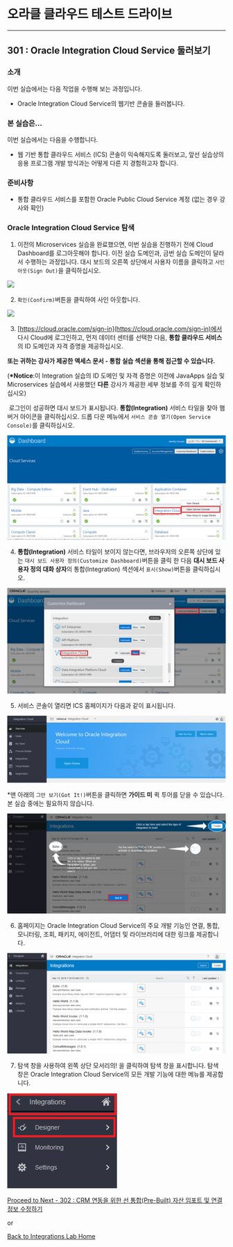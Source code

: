 # 오라클 클라우드 테스트 드라이브 #
-----
## 301 : Oracle Integration Cloud Service 둘러보기 ##


### 소개 ###
이번 실습에서는 다음 작업을 수행해 보는 과정입니다.
- Oracle Integration Cloud Service의 웹기반 콘솔을 둘러봅니다.


### 본 실습은... ###
이번 실습에서는 다음을 수행합니다.
- 웹 기반 통합 클라우드 서비스 (ICS) 콘솔이 익숙해지도록 둘러보고, 앞선 실습상의 응용 프로그램 개발 방식과는 어떻게 다른 지 경험하고자 합니다.


### 준비사항 ###

- 통합 클라우드 서비스를 포함한 Oracle Public Cloud Service 계정 (없는 경우 강사와 확인)


### Oracle Integration Cloud Service 탐색 ###

1. 이전의 Microservices 실습을 완료했으면, 이번 실습을 진행하기 전에 Cloud Dashboard를 로그아웃해야 합니다. 이전 실습 도메인과, 금번 실습 도메인이 달라서 수행하는 과정입니다. 대시 보드의 오른쪽 상단에서 사용자 이름을 클릭하고 `사인 아웃(Sign Out)`을 클릭하십시오.

  ![](images/301/00.logout.png)


2. `확인(Confirm)`버튼을 클릭하여 사인 아웃합니다.

  ![](images/301/00.logout.confirm.png)


3. [https://cloud.oracle.com/sign-in](https://cloud.oracle.com/sign-in)에서 다시 Cloud에 로그인하고, 먼저 데이터 센터를 선택한 다음, **통합 클라우드 서비스**의 ID 도메인과 자격 증명을 제공하십시오.

  **또는 귀하는 강사가 제공한 액세스 문서 - 통합 실습 섹션을 통해 접근할 수 있습니다.**

  (**\*Notice**:이 Integration 실습의 ID 도메인 및 자격 증명은 이전에 JavaApps 실습 및 Microservices 실습에서 사용했던 **다른** 강사가 제공한 세부 정보를 주의 깊게 확인하십시오)

  로그인이 성공하면 대시 보드가 표시됩니다. **통합(Integration)** 서비스 타일을 찾아 햄버거 아이콘을 클릭하십시오. 드롭 다운 메뉴에서 `서비스 콘솔 열기(Open Service Console)`를 클릭하십시오.

  ![](images/301/01.dashboard.png)


4. **통합(Integration)** 서비스 타일이 보이지 않는다면, 브라우저의 오른쪽 상단에 있는 `대시 보드 사용자 정의(Customize Dashboard)`버튼을 클릭 한 다음 **대시 보드 사용자 정의 대화 상자**의 통합(Integration) 섹션에서 `표시(Show)`버튼을 클릭하십시오.

  ![](images/301/02.dashboard.png)


5. 서비스 콘솔이 열리면 ICS 홈페이지가 다음과 같이 표시됩니다.

  ![](images/301/03.home.png)


\*맨 아래의 `그만 보기(Got It!)`버튼을 클릭하면 **가이드 미** 퀵 투어를 닫을 수 있습니다. 본 실습 중에는 필요하지 않습니다.

  ![](images/301/04.ics_overlays.png)


6. 홈페이지는 Oracle Integration Cloud Service의 주요 개발 기능인 연결, 통합, 모니터링, 조회, 패키지, 에이전트, 어댑터 및 라이브러리에 대한 링크를 제공합니다.

  ![](images/301/05.ics_designer_portal.png)


7. 탐색 창을 사용하여 왼쪽 상단 모서리의! [](images/301/06.main_hamburger.png)을 클릭하여 탐색 창을 표시합니다.
  탐색 창은 Oracle Integration Cloud Service의 모든 개발 기능에 대한 메뉴를 제공합니다.

  ![](images/301/07.navigation_pane.png)




[Proceed to Next - 302 : CRM 연동을 위한 선 통합(Pre-Built) 자산 임포트 및 연결 정보 수정하기](302-IntegrationsLab.md)

or

[Back to Integrations Lab Home](README.md)
